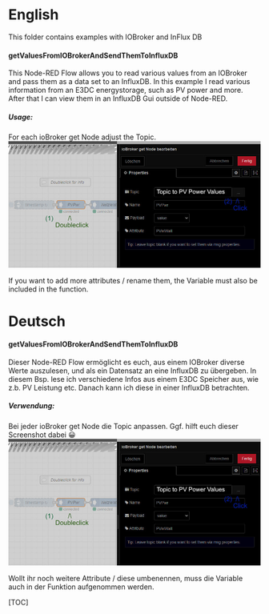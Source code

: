 # English

This folder contains examples with IOBroker and InFlux DB

#### getValuesFromIOBrokerAndSendThemToInfluxDB

This Node-RED Flow allows you to read various values from an IOBroker and pass them as a data set to an InfluxDB. In this example I read various information from an E3DC energystorage, such as PV power and more. After that I can view them in an InfluxDB Gui outside of Node-RED.
##### Usage:
For each ioBroker get Node adjust the Topic. [![Where to click to change Topic](https://raw.githubusercontent.com/stilicrafter/NodeRed-Example-Template-Flow/main/Pictures/Influx-IOBroker/SelectTopic1.jpg "Where to click to change Topic")](https://raw.githubusercontent.com/stilicrafter/NodeRed-Example-Template-Flow/main/Pictures/Influx-IOBroker/SelectTopic1.jpg "Where to click to change Topic")

If you want to add more attributes / rename them, the Variable must also be included in the function.

# Deutsch



#### getValuesFromIOBrokerAndSendThemToInfluxDB

Dieser Node-RED Flow ermöglicht es euch, aus einem IOBroker diverse Werte auszulesen, und als ein Datensatz an eine InfluxDB zu übergeben. In diesem Bsp. lese ich verschiedene Infos aus einem E3DC Speicher aus, wie z.b. PV Leistung etc. Danach kann ich diese in einer InfluxDB betrachten.
##### Verwendung:
Bei jeder ioBroker get Node die Topic anpassen.  Ggf. hilft euch dieser Screenshot dabei 😀 [![Where to click to change Topic](https://raw.githubusercontent.com/stilicrafter/NodeRed-Example-Template-Flow/main/Pictures/Influx-IOBroker/SelectTopic1.jpg "Where to click to change Topic")](https://raw.githubusercontent.com/stilicrafter/NodeRed-Example-Template-Flow/main/Pictures/Influx-IOBroker/SelectTopic1.jpg "Where to click to change Topic") 

Wollt ihr noch weitere Attribute / diese umbenennen, muss die Variable auch in der Funktion aufgenommen werden.




[TOC]
